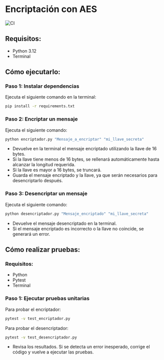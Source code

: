 # Encriptación con AES

![CI](https://github.com/Nach0t/ActionsTest/actions/workflows/python_test.yml/badge.svg)


## Requisitos:

- Python 3.12
- Terminal

## Cómo ejecutarlo:

### Paso 1: Instalar dependencias

Ejecuta el siguiente comando en la terminal:

```bash
pip install -r requirements.txt
```

### Paso 2: Encriptar un mensaje

Ejecuta el siguiente comando:

```bash
python encriptador.py "Mensaje_a_encriptar" "mi_llave_secreta"
```

- Devuelve en la terminal el mensaje encriptado utilizando la llave de 16 bytes.
- Si la llave tiene menos de 16 bytes, se rellenará automáticamente hasta alcanzar la longitud requerida.
- Si la llave es mayor a 16 bytes, se truncará.
- Guarda el mensaje encriptado y la llave, ya que serán necesarios para desencriptarlo después.

### Paso 3: Desencriptar un mensaje

Ejecuta el siguiente comando:

```bash
python desencriptador.py "Mensaje_encriptado" "mi_llave_secreta"
```

- Devuelve el mensaje desencriptado en la terminal.
- Si el mensaje encriptado es incorrecto o la llave no coincide, se generará un error.

## Cómo realizar pruebas:

### Requisitos:

- Python
- Pytest
- Terminal

### Paso 1: Ejecutar pruebas unitarias

Para probar el encriptador:

```bash
pytest -v test_encriptador.py
```

Para probar el desencriptador:

```bash
pytest -v test_desencriptador.py
```

- Revisa los resultados. Si se detecta un error inesperado, corrige el código y vuelve a ejecutar las pruebas.
